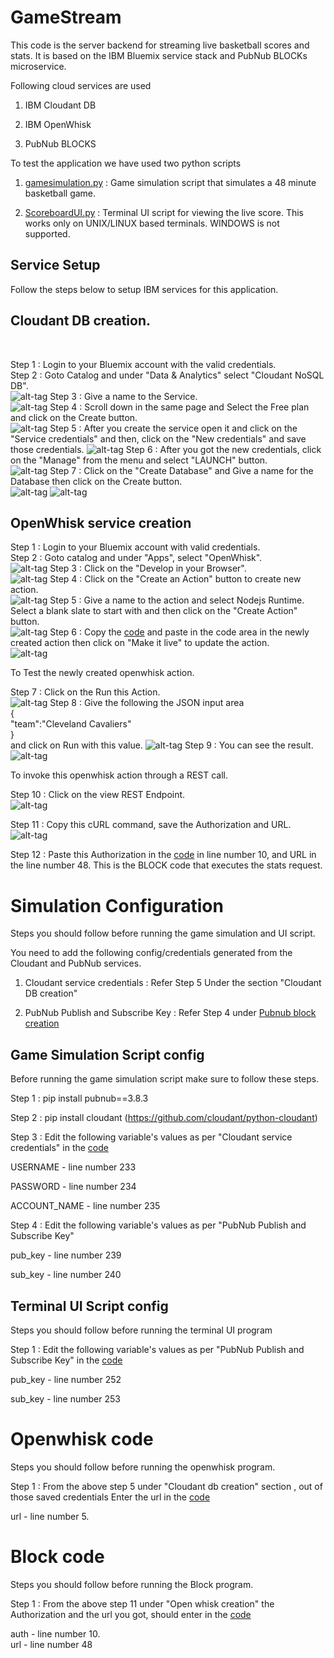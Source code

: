 # GameStream 

This code is the server backend for streaming live basketball scores and stats. It is based on the IBM Bluemix service stack and PubNub BLOCKs microservice. 

Following cloud services are used

1. IBM Cloudant DB

2. IBM OpenWhisk

3. PubNub BLOCKS

To test the application we have used two python scripts 

1. [gamesimulation.py](https://github.com/shyampurk/GameStream/blob/master/Gamesimulation/gamesimulation.py) : Game simulation script that simulates a 48 minute basketball game.

2. [ScoreboardUI.py](https://github.com/shyampurk/GameStream/blob/master/UI/ScoreboardUI.py) : Terminal UI script for viewing the live score. This works only on UNIX/LINUX based terminals. WINDOWS is not supported. 

## Service Setup

Follow the steps below to setup IBM services for this application. 

## Cloudant DB creation.
<br>

Step 1 : Login to your Bluemix account with the valid credentials.<br>
Step 2 : Goto Catalog and under "Data & Analytics" select "Cloudant NoSQL DB".<br>
![alt-tag](https://github.com/shyampurk/Gamestream/blob/master/screenshots/cloudantdb/cl1.png)
Step 3 : Give a name to the Service.<br>
![alt-tag](https://github.com/shyampurk/Gamestream/blob/master/screenshots/cloudantdb/cl2.png)
Step 4 : Scroll down in the same page and Select the Free plan and click on the Create button.<br>
![alt-tag](https://github.com/shyampurk/Gamestream/blob/master/screenshots/cloudantdb/cl3.png)
Step 5 : After you create the service open it and click on the "Service credentials" and then, click on the "New credentials" and save those credentials.
![alt-tag](https://github.com/shyampurk/Gamestream/blob/master/screenshots/cloudantdb/cl4.png)
Step 6 : After you got the new credentials, click on the "Manage" from the menu and select "LAUNCH" button.<br>
![alt-tag](https://github.com/shyampurk/Gamestream/blob/master/screenshots/cloudantdb/cl5.png)
Step 7 : Click on the "Create Database" and Give a name for the Database then click on the Create button.<br>
![alt-tag](https://github.com/shyampurk/Gamestream/blob/master/screenshots/cloudantdb/cl6.png)
![alt-tag](https://github.com/shyampurk/Gamestream/blob/master/screenshots/cloudantdb/cl7.png)


## OpenWhisk service creation

Step 1 : Login to your Bluemix account with valid credentials.<br>
Step 2 : Goto catalog and under "Apps", select "OpenWhisk".<br>
![alt-tag](https://github.com/shyampurk/Gamestream/blob/master/screenshots/openwhisk/op1.png)
Step 3 : Click on the "Develop in your Browser".<br>
![alt-tag](https://github.com/shyampurk/Gamestream/blob/master/screenshots/openwhisk/op2.png)
Step 4 : Click on the "Create an Action" button to create new action.<br>
![alt-tag](https://github.com/shyampurk/Gamestream/blob/master/screenshots/openwhisk/op3.png)
Step 5 : Give a name to the action and select Nodejs Runtime. Select a blank slate to start with and then click on the "Create Action" button.<br>
![alt-tag](https://github.com/shyampurk/Gamestream/blob/master/screenshots/openwhisk/op4.png)
Step 6 : Copy the [code](https://github.com/shyampurk/GameStream/blob/master/Openwhisk/main.js) and paste in the code area in the newly created action then click on "Make it live" to update the action. <br>
![alt-tag](https://github.com/shyampurk/Gamestream/blob/master/screenshots/openwhisk/op5.png)

To Test the newly created openwhisk action.

Step 7 : Click on the Run this Action.<br>
![alt-tag](https://github.com/shyampurk/Gamestream/blob/master/screenshots/openwhisk/op6.png)
Step 8 :  Give the following the JSON input area<br>
	{<br>
		"team":"Cleveland Cavaliers"<br>
	}<br>
and click on Run with this value.
![alt-tag](https://github.com/shyampurk/Gamestream/blob/master/screenshots/openwhisk/op7.png)
Step 9 : You can see the result.<br>
![alt-tag](https://github.com/shyampurk/Gamestream/blob/master/screenshots/openwhisk/op8.png)

To invoke this openwhisk action through a REST call.

Step 10 : Click on the view REST Endpoint.<br>
![alt-tag](https://github.com/shyampurk/Gamestream/blob/master/screenshots/openwhisk/op9.png)

Step 11 : Copy this cURL command, save the Authorization and URL.<br>
![alt-tag](https://github.com/shyampurk/Gamestream/blob/master/screenshots/openwhisk/op10.png)

Step 12 : Paste this Authorization in the [code](https://github.com/shyampurk/Gamestream/blob/master/Block/main.js) in line number 10, and URL in the line number 48. This is the BLOCK code that executes the stats request.


# Simulation Configuration
Steps you should follow before running the game simulation and UI script.

You need to add the following config/credentials generated from the Cloudant and PubNub services. 

1. Cloudant service credentials : Refer Step 5 Under the section "Cloudant DB creation"

2. PubNub Publish and Subscribe Key : Refer Step 4 under [Pubnub block creation](https://github.com/shyampurk/Gamestream/blob/master/Block/readme.md)

## Game Simulation Script config

Before running the game simulation script make sure to follow these steps.

Step 1 : pip install pubnub==3.8.3

Step 2 : pip install cloudant (https://github.com/cloudant/python-cloudant)

Step 3 : Edit the following variable's values as per "Cloudant service credentials" in the
[code](https://github.com/shyampurk/Gamestream/blob/master/Gamesimulation/gamesimulation.py)

USERNAME  - line number 233

PASSWORD - line number 234 

ACCOUNT_NAME - line number 235

Step 4 : Edit the following variable's values as per "PubNub Publish and Subscribe Key" 

pub_key - line number 239 

sub_key - line number 240 


## Terminal UI Script config 
Steps you should follow before running the terminal UI program

Step 1 : Edit the following variable's values as per "PubNub Publish and Subscribe Key" in the [code](https://github.com/shyampurk/GameStream/blob/master/UI/ScoreboardUI.py)

pub_key - line number 252 

sub_key - line number 253 



# Openwhisk code
Steps you should follow before running the openwhisk program.

Step 1 : From the above step 5 under "Cloudant db creation" section , out of those saved credentials Enter the url in the [code](https://github.com/shyampurk/Gamestream/blob/master/Openwhisk/main.js) 

url - line number 5.<br>

# Block code
Steps you should follow before running the Block program.

Step 1 : From the above step 11 under "Open whisk creation" the Authorization and the url you got, should enter in the [code](https://github.com/shyampurk/GameStream/blob/master/Block/main.js)

auth - line number 10. <br> 
url - line number 48 <br>


	
